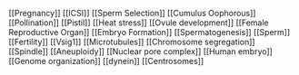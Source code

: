 [[Pregnancy]]
[[ICSI]]
[[Sperm Selection]]
[[Cumulus Oophorous]]
[[Pollination]]
[[Pistil]]
[[Heat stress]]
[[Ovule development]]
[[Female Reproductive Organ]]
[[Embryo Formation]]
[[Spermatogenesis]]
[[Sperm]]
[[Fertility]]
[[Vsig1]]
[[Microtubules]]
[[Chromosome segregation]]
[[Spindle]]
[[Aneuploidy]]
[[Nuclear pore complex]]
[[Human embryo]]
[[Genome organization]]
[[dynein]]
[[Centrosomes]]
